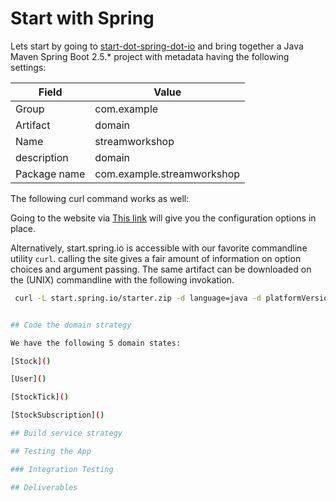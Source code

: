 # Start with Spring

Lets start by going to [start-dot-spring-dot-io](https://start.spring.io) and bring together a Java Maven Spring Boot 2.5.* project with metadata having the following settings:


 | Field    | Value |
 |------------|-------|
 | Group | com.example |
 | Artifact | domain |
 | Name | streamworkshop |
 | description| domain | 
 | Package name | com.example.streamworkshop |


The following curl command works as well: 


Going to the website via [This link](https://start.spring.io/#!type=maven-project&language=java&platformVersion=2.5.4&packaging=jar&jvmVersion=11&groupId=com.example.streamworkshop&artifactId=domain&name=domain&description=Domian%20and%20Service-contract%20level%20abstractions&packageName=com.example.streamworkshop&dependencies=lombok) will give you the configuration options in place.

Alternatively, start.spring.io is accessible with our favorite commandline utility `curl`. calling the site gives a fair amount of information on option choices and argument passing. The same artifact can be downloaded on the (UNIX) commandline with the following invokation.

```bash
 curl -L start.spring.io/starter.zip -d language=java -d platformVersion=2.5.4 -d packaging=jar -d jvmVersion=11 -d groupId=com.example.streamworkshop -d artifactId=domain -d name=domain -d description='Domain and service contract abstractions' -d packageName=com.example.streamworkshop -d dependencies=lombok```


## Code the domain strategy

We have the following 5 domain states:

[Stock]()

[User]()

[StockTick]()

[StockSubscription]()

## Build service strategy

## Testing the App

### Integration Testing

## Deliverables
